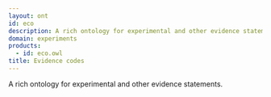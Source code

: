 ```yaml
---
layout: ont
id: eco
description: A rich ontology for experimental and other evidence statements.
domain: experiments
products: 
  - id: eco.owl
title: Evidence codes
---
```


A rich ontology for experimental and other evidence statements.